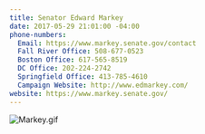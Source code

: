```yaml
---
title: Senator Edward Markey
date: 2017-05-29 21:01:00 -04:00
phone-numbers:
  Email: https://www.markey.senate.gov/contact
  Fall River Office: 508-677-0523
  Boston Office: 617-565-8519
  DC Office: 202-224-2742
  Springfield Office: 413-785-4610
  Campaign Website: http://www.edmarkey.com/
website: https://www.markey.senate.gov/
---
```


![Markey.gif](/uploads/Markey.gif)